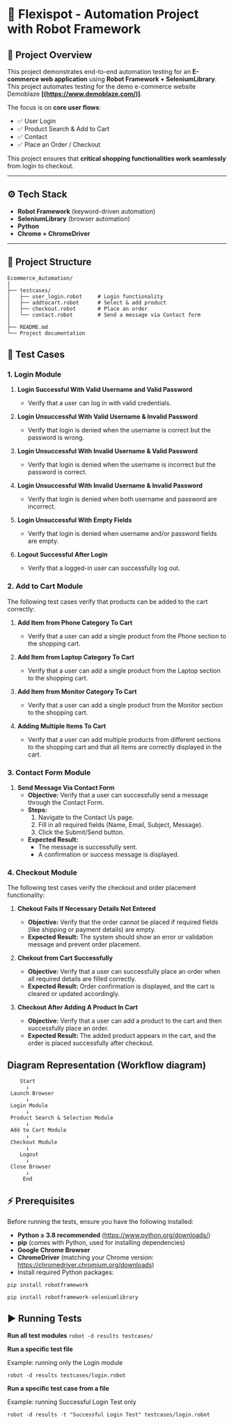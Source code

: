 # 🛒 Flexispot - Automation Project with Robot Framework 

## 📌 Project Overview
This project demonstrates end-to-end automation testing for an **E-commerce web application** using **Robot Framework + SeleniumLibrary**. This project automates testing for the demo e-commerce website Demoblaze
**[(https://www.demoblaze.com/)]**.


The focus is on **core user flows**:
- ✅ User Login  
- ✅ Product Search & Add to Cart    
- ✅ Contact
- ✅ Place an Order / Checkout 

This project ensures that **critical shopping functionalities work seamlessly** from login to checkout.

---

## ⚙️ Tech Stack
- **Robot Framework** (keyword-driven automation)  
- **SeleniumLibrary** (browser automation)  
- **Python**  
- **Chrome + ChromeDriver**  

---

## 📂 Project Structure

```plaintext
Ecommerce_Automation/
│
├── testcases/
│   ├── user_login.robot     # Login functionality
│   ├── addtocart.robot      # Select & add product
│   ├── checkout.robot       # Place an order
│   └── contact.robot        # Send a message via Contact form
│
├── README.md  
└── Project documentation
```



## 🧪 Test Cases

### 1. Login Module

1. **Login Successful With Valid Username and Valid Password**  
   - Verify that a user can log in with valid credentials.

2. **Login Unsuccessful With Valid Username & Invalid Password**  
   - Verify that login is denied when the username is correct but the password is wrong.

3. **Login Unsuccessful With Invalid Username & Valid Password**  
   - Verify that login is denied when the username is incorrect but the password is correct.

4. **Login Unsuccessful With Invalid Username & Invalid Password**  
   - Verify that login is denied when both username and password are incorrect.

5. **Login Unsuccessful With Empty Fields**  
   - Verify that login is denied when username and/or password fields are empty.

6. **Logout Successful After Login**  
   - Verify that a logged-in user can successfully log out.

### 2. Add to Cart Module
The following test cases verify that products can be added to the cart correctly:

1. **Add Item from Phone Category To Cart**  
   - Verify that a user can add a single product from the Phone section to the shopping cart.

2. **Add Item from Laptop Category To Cart**  
   - Verify that a user can add a single product from the Laptop section to the shopping cart.

3. **Add Item from Monitor Category To Cart**  
   - Verify that a user can add a single product from the Monitor section to the shopping cart.

4. **Adding Multiple Items To Cart**  
   - Verify that a user can add multiple products from different sections to the shopping cart and that all items are correctly displayed in the cart.

### 3. Contact Form Module

1. **Send Message Via Contact Form**  
   - **Objective:** Verify that a user can successfully send a message through the Contact Form.  
   - **Steps:**  
     1. Navigate to the Contact Us page.  
     2. Fill in all required fields (Name, Email, Subject, Message).  
     3. Click the Submit/Send button.  
   - **Expected Result:**  
     - The message is successfully sent.  
     - A confirmation or success message is displayed.  

### 4. Checkout Module
The following test cases verify the checkout and order placement functionality:

1. **Chekout Fails If Necessary Details Not Entered**  
   - **Objective:** Verify that the order cannot be placed if required fields (like shipping or payment details) are empty.  
   - **Expected Result:** The system should show an error or validation message and prevent order placement.

2. **Chekout from Cart Successfully**  
   - **Objective:** Verify that a user can successfully place an order when all required details are filled correctly.  
   - **Expected Result:** Order confirmation is displayed, and the cart is cleared or updated accordingly.

3. **Checkout After Adding A Product In Cart**  
   - **Objective:** Verify that a user can add a product to the cart and then successfully place an order.  
   - **Expected Result:** The added product appears in the cart, and the order is placed successfully after checkout.


## Diagram Representation (Workflow diagram)
                        
        Start  
          ↓  
     Launch Browser  
          ↓  
     Login Module  
          ↓  
     Product Search & Selection Module  
          ↓  
     Add to Cart Module  
          ↓  
     Checkout Module  
          ↓  
        Logout  
          ↓  
     Close Browser  
          ↓  
         End  


## ⚡ Prerequisites

Before running the tests, ensure you have the following installed:

- **Python ≥ 3.8 recommended** (https://www.python.org/downloads/)  
- **pip** (comes with Python, used for installing dependencies)  
- **Google Chrome Browser**  
- **ChromeDriver** (matching your Chrome version: https://chromedriver.chromium.org/downloads)  
- Install required Python packages:  


```pip install robotframework```

```pip install robotframework-seleniumlibrary``` 

## ▶️ Running Tests

**Run all test modules**
```robot -d results testcases/```

**Run a specific test file**

Example: running only the Login module

```robot -d results testcases/login.robot```

**Run a specific test case from a file**

Example: running Successful Login Test only

```robot -d results -t "Successful Login Test" testcases/login.robot```
